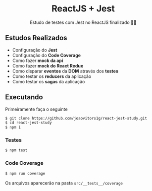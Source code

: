 <h1 align="center">
  ReactJS + Jest
</h1>

<p align="center">
  Estudo de testes com Jest no ReactJS finalizado 💪🏻
</p>

## Estudos Realizados

- Configuração do **Jest**
- Configuração do **Code Coverage**
- Como fazer **mock da api**
- Como fazer **mock do React Redux**
- Como disparar **eventos** da **DOM** através dos **testes**
- Como testar os **reducers** da aplicação
- Como testar os **sagas** da aplicação

## Executando

Primeiramente faça o seguinte

```bash
$ git clone https://github.com/joaovitors1g/react-jest-study.git
$ cd react-jest-study
$ npm i
```

### Testes

```bash
$ npm test
```

### Code Coverage

```bash
$ npm run coverage
```

Os arquivos aparecerão na pasta `src/__tests__/coverage`

